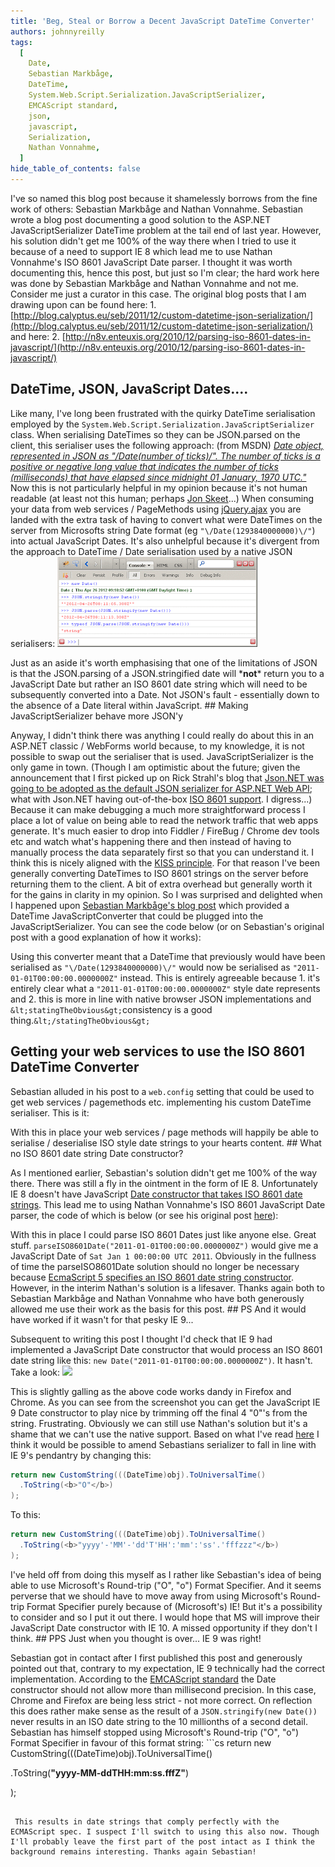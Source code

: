 ```yaml
---
title: 'Beg, Steal or Borrow a Decent JavaScript DateTime Converter'
authors: johnnyreilly
tags:
  [
    Date,
    Sebastian Markbåge,
    DateTime,
    System.Web.Script.Serialization.JavaScriptSerializer,
    EMCAScript standard,
    json,
    javascript,
    Serialization,
    Nathan Vonnahme,
  ]
hide_table_of_contents: false
---
```


I've so named this blog post because it shamelessly borrows from the fine work of others: Sebastian Markbåge and Nathan Vonnahme. Sebastian wrote a blog post documenting a good solution to the ASP.NET JavaScriptSerializer DateTime problem at the tail end of last year. However, his solution didn't get me 100% of the way there when I tried to use it because of a need to support IE 8 which lead me to use Nathan Vonnahme's ISO 8601 JavaScript Date parser. I thought it was worth documenting this, hence this post, but just so I'm clear; the hard work here was done by Sebastian Markbåge and Nathan Vonnahme and not me. Consider me just a curator in this case. The original blog posts that I am drawing upon can be found here: 1. [http://blog.calyptus.eu/seb/2011/12/custom-datetime-json-serialization/](http://blog.calyptus.eu/seb/2011/12/custom-datetime-json-serialization/) and here: 2. [http://n8v.enteuxis.org/2010/12/parsing-iso-8601-dates-in-javascript/](http://n8v.enteuxis.org/2010/12/parsing-iso-8601-dates-in-javascript/)

## DateTime, JSON, JavaScript Dates....

Like many, I've long been frustrated with the quirky DateTime serialisation employed by the `System.Web.Script.Serialization.JavaScriptSerializer` class. When serialising DateTimes so they can be JSON.parsed on the client, this serialiser uses the following approach: (from MSDN) [_Date object, represented in JSON as "\/Date(number of ticks)\/". The number of ticks is a positive or negative long value that indicates the number of ticks (milliseconds) that have elapsed since midnight 01 January, 1970 UTC."_](http://msdn.microsoft.com/en-us/library/system.web.script.serialization.javascriptserializer.aspx) Now this is not particularly helpful in my opinion because it's not human readable (at least not this human; perhaps [Jon Skeet](http://stackoverflow.com/users/22656/jon-skeet)...) When consuming your data from web services / PageMethods using [jQuery.ajax](http://api.jquery.com/jQuery.ajax/) you are landed with the extra task of having to convert what were DateTimes on the server from Microsofts string Date format (eg `"\/Date(1293840000000)\/"`) into actual JavaScript Dates. It's also unhelpful because it's divergent from the approach to DateTime / Date serialisation used by a native JSON serialisers: ![](FireBug-Dates.png)

Just as an aside it's worth emphasising that one of the limitations of JSON is that the JSON.parsing of a JSON.stringified date will \***not**\* return you to a JavaScript Date but rather an ISO 8601 date string which will need to be subsequently converted into a Date. Not JSON's fault - essentially down to the absence of a Date literal within JavaScript. ## Making JavaScriptSerializer behave more JSON'y

Anyway, I didn't think there was anything I could really do about this in an ASP.NET classic / WebForms world because, to my knowledge, it is not possible to swap out the serialiser that is used. JavaScriptSerializer is the only game in town. (Though I am optimistic about the future; given the announcement that I first picked up on Rick Strahl's blog that [Json.NET was going to be adopted as the default JSON serializer for ASP.NET Web API](http://www.west-wind.com/weblog/posts/2012/Mar/09/Using-an-alternate-JSON-Serializer-in-ASPNET-Web-API); what with Json.NET having out-of-the-box [ISO 8601 support](http://james.newtonking.com/archive/2009/02/20/good-date-times-with-json-net.aspx). I digress...) Because it can make debugging a much more straightforward process I place a lot of value on being able to read the network traffic that web apps generate. It's much easier to drop into Fiddler / FireBug / Chrome dev tools etc and watch what's happening there and then instead of having to manually process the data separately first so that you can understand it. I think this is nicely aligned with the [KISS principle](http://en.wikipedia.org/wiki/KISS_principle). For that reason I've been generally converting DateTimes to ISO 8601 strings on the server before returning them to the client. A bit of extra overhead but generally worth it for the gains in clarity in my opinion. So I was surprised and delighted when I happened upon [Sebastian Markbåge's blog post](http://blog.calyptus.eu/seb/2011/12/custom-datetime-json-serialization/) which provided a DateTime JavaScriptConverter that could be plugged into the JavaScriptSerializer. You can see the code below (or on Sebastian's original post with a good explanation of how it works): <script src="https://gist.github.com/2489976.js?file=DateTimeJavaScriptConverter.cs"></script>

Using this converter meant that a DateTime that previously would have been serialised as `"\/Date(1293840000000)\/"` would now be serialised as `"2011-01-01T00:00:00.0000000Z"` instead. This is entirely agreeable because 1. it's entirely clear what a `"2011-01-01T00:00:00.0000000Z"` style date represents and 2. this is more in line with native browser JSON implementations and `&lt;statingTheObvious&gt;`consistency is a good thing.`&lt;/statingTheObvious&gt;`

## Getting your web services to use the ISO 8601 DateTime Converter

Sebastian alluded in his post to a `web.config` setting that could be used to get web services / pagemethods etc. implementing his custom DateTime serialiser. This is it: <script src="https://gist.github.com/2489976.js?file=web.config"></script>

With this in place your web services / page methods will happily be able to serialise / deserialise ISO style date strings to your hearts content. ## What no ISO 8601 date string Date constructor?

As I mentioned earlier, Sebastian's solution didn't get me 100% of the way there. There was still a fly in the ointment in the form of IE 8. Unfortunately IE 8 doesn't have JavaScript [Date constructor that takes ISO 8601 date strings](https://developer.mozilla.org/en/JavaScript/Reference/Global_Objects/Date/parse). This lead me to using Nathan Vonnahme's ISO 8601 JavaScript Date parser, the code of which is below (or see his original post [here](http://n8v.enteuxis.org/2010/12/parsing-iso-8601-dates-in-javascript/)): <script src="https://gist.github.com/2489976.js?file=parseISO8601Date.js"></script>

With this in place I could parse ISO 8601 Dates just like anyone else. Great stuff. `parseISO8601Date("2011-01-01T00:00:00.0000000Z")` would give me a JavaScript Date of `Sat Jan 1 00:00:00 UTC 2011`. Obviously in the fullness of time the parseISO8601Date solution should no longer be necessary because [EcmaScript 5 specifies an ISO 8601 date string constructor](http://es5.github.com/#x15.9.3.2). However, in the interim Nathan's solution is a lifesaver. Thanks again both to Sebastian Markbåge and Nathan Vonnahme who have both generously allowed me use their work as the basis for this post. ## PS And it would have worked if it wasn't for that pesky IE 9...

Subsequent to writing this post I thought I'd check that IE 9 had implemented a JavaScript Date constructor that would process an ISO 8601 date string like this: `new Date("2011-01-01T00:00:00.0000000Z")`. It hasn't. Take a look: ![](IE9-%2528shakes-fist%2529.png)

This is slightly galling as the above code works dandy in Firefox and Chrome. As you can see from the screenshot you can get the JavaScript IE 9 Date constructor to play nice by trimming off the final 4 "0"'s from the string. Frustrating. Obviously we can still use Nathan's solution but it's a shame that we can't use the native support. Based on what I've read [here](http://msdn.microsoft.com/en-us/library/az4se3k1.aspx#Roundtrip) I think it would be possible to amend Sebastians serializer to fall in line with IE 9's pendantry by changing this:

```cs
return new CustomString(((DateTime)obj).ToUniversalTime()
  .ToString(<b>"O"</b>)
);
```

To this:

```cs
return new CustomString(((DateTime)obj).ToUniversalTime()
  .ToString(<b>"yyyy'-'MM'-'dd'T'HH':'mm':'ss'.'fffzzz"</b>)
);
```

I've held off from doing this myself as I rather like Sebastian's idea of being able to use Microsoft's Round-trip ("O", "o") Format Specifier. And it seems perverse that we should have to move away from using Microsoft's Round-trip Format Specifier purely because of (Microsoft's) IE! But it's a possibility to consider and so I put it out there. I would hope that MS will improve their JavaScript Date constructor with IE 10. A missed opportunity if they don't I think. ## PPS Just when you thought is over... IE 9 was right!

Sebastian got in contact after I first published this post and generously pointed out that, contrary to my expectation, IE 9 technically had the correct implementation. According to the [EMCAScript standard](http://es5.github.com/#x15.9.1.15) the Date constructor should not allow more than millisecond precision. In this case, Chrome and Firefox are being less strict - not more correct. On reflection this does rather make sense as the result of a `JSON.stringify(new Date())` never results in an ISO date string to the 10 millionths of a second detail. Sebastian has himself stopped using Microsoft's Round-trip ("O", "o") Format Specifier in favour of this format string: ```cs
return new CustomString(((DateTime)obj).ToUniversalTime()

.ToString(<b>"yyyy-MM-ddTHH:mm:ss.fffZ"</b>)

);

```

 This results in date strings that comply perfectly with the ECMAScript spec. I suspect I'll switch to using this also now. Though I'll probably leave the first part of the post intact as I think the background remains interesting. Thanks again Sebastian!
```
